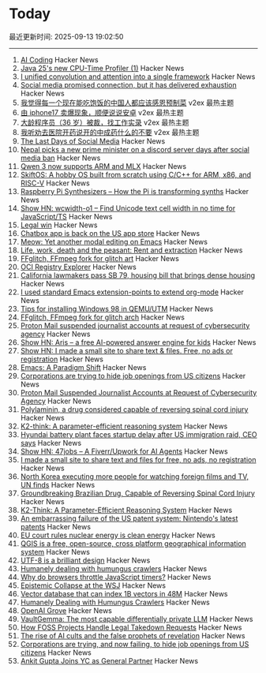 # Today

最近更新时间: 2025-09-13 19:02:50

--- 
1. [AI Coding](https://geohot.github.io//blog/jekyll/update/2025/09/12/ai-coding.html) Hacker News
2. [Java 25's new CPU-Time Profiler (1)](https://mostlynerdless.de/blog/2025/06/11/java-25s-new-cpu-time-profiler-1/) Hacker News
3. [I unified convolution and attention into a single framework](https://zenodo.org/records/17103133) Hacker News
4. [Social media promised connection, but it has delivered exhaustion](https://www.noemamag.com/the-last-days-of-social-media/) Hacker News
5. [我觉得每一个现在能吃饱饭的中国人都应该感恩预制菜](https://www.v2ex.com/t/1158968) v2ex 最热主题
6. [由 iphone17 卖爆现象，顺便说说安卓](https://www.v2ex.com/t/1158934) v2ex 最热主题
7. [大龄程序员（36 岁）被裁，找工作实录](https://www.v2ex.com/t/1158933) v2ex 最热主题
8. [我听劝去医院开药说开的中成药什么的不要](https://www.v2ex.com/t/1158921) v2ex 最热主题
9. [The Last Days of Social Media](https://www.noemamag.com/the-last-days-of-social-media/) Hacker News
10. [Nepal picks a new prime minister on a discord server days after social media ban](https://www.nytimes.com/2025/09/11/world/asia/nepal-protest-genz-discord.html) Hacker News
11. [Qwen 3 now supports ARM and MLX](https://www.alizila.com/qwen-ecosystem-expands-rapidly-accelerating-ai-adoption-across-industries/) Hacker News
12. [SkiftOS: A hobby OS built from scratch using C/C++ for ARM, x86, and RISC-V](https://skiftos.org) Hacker News
13. [Raspberry Pi Synthesizers – How the Pi is transforming synths](https://www.gearnews.com/raspberry-pi-synthesizers-how-the-pi-is-transforming-synths/) Hacker News
14. [Show HN: wcwidth-o1 – Find Unicode text cell width in no time for JavaScript/TS](https://github.com/dawsonhuang0/Wcwidth-O1) Hacker News
15. [Legal win](https://ma.tt/2025/09/legal-win/) Hacker News
16. [Chatbox app is back on the US app store](https://github.com/chatboxai/chatbox/issues/2644) Hacker News
17. [Meow: Yet another modal editing on Emacs](https://github.com/meow-edit/meow) Hacker News
18. [Life, work, death and the peasant: Rent and extraction](https://acoup.blog/2025/09/12/collections-life-work-death-and-the-peasant-part-ivc-rent-and-extraction/) Hacker News
19. [FFglitch, FFmpeg fork for glitch art](https://ffglitch.org/gallery/) Hacker News
20. [OCI Registry Explorer](https://oci.dag.dev/) Hacker News
21. [California lawmakers pass SB 79, housing bill that brings dense housing](https://www.latimes.com/california/story/2025-09-12/california-lawmakers-pass-sb-79-housing-bill-that-brings-dense-housing-to-transit-hubs) Hacker News
22. [I used standard Emacs extension-points to extend org-mode](https://edoput.it/2025/04/16/emacs-paradigm-shift.html) Hacker News
23. [Tips for installing Windows 98 in QEMU/UTM](https://sporks.space/2025/08/28/tips-for-installing-windows-98-in-qemu-utm/) Hacker News
24. [FFglitch, FFmpeg fork for glitch arch](https://ffglitch.org/gallery/) Hacker News
25. [Proton Mail suspended journalist accounts at request of cybersecurity agency](https://theintercept.com/2025/09/12/proton-mail-journalist-accounts-suspended/) Hacker News
26. [Show HN: Aris – a free AI-powered answer engine for kids](https://www.aris.chat) Hacker News
27. [Show HN: I made a small site to share text & files. Free, no ads or registration](https://www.dum.pt/) Hacker News
28. [Emacs: A Paradigm Shift](https://edoput.it/2025/04/16/emacs-paradigm-shift.html) Hacker News
29. [Corporations are trying to hide job openings from US citizens](https://thehill.com/opinion/finance/5498346-corporate-america-has-been-trying-to-hide-job-openings-now-it-is-failing/) Hacker News
30. [Proton Mail Suspended Journalist Accounts at Request of Cybersecurity Agency](https://theintercept.com/2025/09/12/proton-mail-journalist-accounts-suspended/) Hacker News
31. [Polylaminin, a drug considered capable of reversing spinal cord injury](https://www1.folha.uol.com.br/internacional/en/scienceandhealth/2025/09/groundbreaking-brazilian-drug-considered-capable-of-reversing-spinal-cord-injury-presented-in-sao-paulo.shtml) Hacker News
32. [K2-think: A parameter-efficient reasoning system](https://arxiv.org/abs/2509.07604) Hacker News
33. [Hyundai battery plant faces startup delay after US immigration raid, CEO says](https://www.japantimes.co.jp/business/2025/09/12/companies/hyundai-battery-plant-delay/) Hacker News
34. [Show HN: 47jobs – A Fiverr/Upwork for AI Agents](https://47jobs.xyz) Hacker News
35. [I made a small site to share text and files for free, no ads, no registration](https://www.dum.pt/) Hacker News
36. [North Korea executing more people for watching foreign films and TV, UN finds](https://www.bbc.com/news/articles/ckgqdz17ye3o) Hacker News
37. [Groundbreaking Brazilian Drug, Capable of Reversing Spinal Cord Injury](https://www1.folha.uol.com.br/internacional/en/scienceandhealth/2025/09/groundbreaking-brazilian-drug-considered-capable-of-reversing-spinal-cord-injury-presented-in-sao-paulo.shtml) Hacker News
38. [K2-Think: A Parameter-Efficient Reasoning System](https://arxiv.org/abs/2509.07604) Hacker News
39. [An embarrassing failure of the US patent system: Nintendo's latest patents](https://www.pcgamer.com/gaming-industry/an-embarrassing-failure-of-the-us-patent-system-videogame-ip-lawyer-says-nintendos-latest-patents-on-pokemon-mechanics-should-not-have-happened-full-stop/) Hacker News
40. [EU court rules nuclear energy is clean energy](https://www.weplanet.org/post/eu-court-rules-nuclear-energy-is-clean-energy) Hacker News
41. [QGIS is a free, open-source, cross platform geographical information system](https://github.com/qgis/QGIS) Hacker News
42. [UTF-8 is a brilliant design](https://iamvishnu.com/posts/utf8-is-brilliant-design) Hacker News
43. [Humanely dealing with humungus crawlers](https://flak.tedunangst.com/post/humanely-dealing-with-humungus-crawlers) Hacker News
44. [Why do browsers throttle JavaScript timers?](https://nolanlawson.com/2025/08/31/why-do-browsers-throttle-javascript-timers/) Hacker News
45. [Epistemic Collapse at the WSJ](https://www.math.columbia.edu/~woit/wordpress/?p=15206) Hacker News
46. [Vector database that can index 1B vectors in 48M](https://www.vectroid.com/blog/why-and-how-we-built-Vectroid) Hacker News
47. [Humanely Dealing with Humungus Crawlers](https://flak.tedunangst.com/post/humanely-dealing-with-humungus-crawlers) Hacker News
48. [OpenAI Grove](https://openai.com/index/openai-grove/) Hacker News
49. [VaultGemma: The most capable differentially private LLM](https://research.google/blog/vaultgemma-the-worlds-most-capable-differentially-private-llm/) Hacker News
50. [How FOSS Projects Handle Legal Takedown Requests](https://f-droid.org/2025/09/10/how-foss-projects-handle-legal-takedown-requests.html) Hacker News
51. [The rise of AI cults and the false prophets of revelation](https://wisewolfmedia.substack.com/p/the-rise-of-ai-cults-truth-terminal) Hacker News
52. [Corporations are trying, and now failing, to hide job openings from US citizens](https://thehill.com/opinion/finance/5498346-corporate-america-has-been-trying-to-hide-job-openings-now-it-is-failing/) Hacker News
53. [Ankit Gupta Joins YC as General Partner](https://www.ycombinator.com/blog/welcome-ankit/) Hacker News
